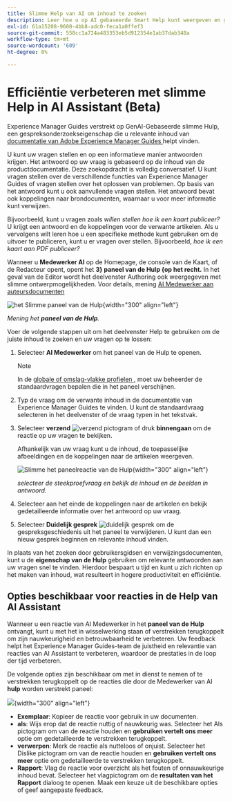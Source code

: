 ```yaml
---
title: Slimme Help van AI om inhoud te zoeken
description: Leer hoe u op AI gebaseerde Smart Help kunt weergeven en gebruiken.
exl-id: 61a15208-9600-4bb8-adc0-feca1a0ffef3
source-git-commit: 558cc1a724a483353eb5d912354e1ab37dab348a
workflow-type: tm+mt
source-wordcount: '609'
ht-degree: 0%

---
```


# Efficiëntie verbeteren met slimme Help in AI Assistant (Beta)

Experience Manager Guides verstrekt op GenAI-Gebaseerde slimme Hulp, een gespreksonderzoekseigenschap die u relevante inhoud van [ documentatie van Adobe Experience Manager Guides ](https://experienceleague.adobe.com/nl/docs/experience-manager-guides/using/overview) helpt vinden.

U kunt uw vragen stellen en op een informatieve manier antwoorden krijgen. Het antwoord op uw vraag is gebaseerd op de inhoud van de productdocumentatie. Deze zoekopdracht is volledig conversatief. U kunt vragen stellen over de verschillende functies van Experience Manager Guides of vragen stellen over het oplossen van problemen. Op basis van het antwoord kunt u ook aanvullende vragen stellen. Het antwoord bevat ook koppelingen naar brondocumenten, waarnaar u voor meer informatie kunt verwijzen.

Bijvoorbeeld, kunt u vragen zoals *willen stellen hoe ik een kaart publiceer?* U krijgt een antwoord en de koppelingen voor de verwante artikelen. Als u vervolgens wilt leren hoe u een specifieke methode kunt gebruiken om de uitvoer te publiceren, kunt u er vragen over stellen. Bijvoorbeeld, *hoe ik een kaart aan PDF publiceer?*

Wanneer u **Medewerker AI** op de Homepage, de console van de Kaart, of de Redacteur opent, opent het **3&rbrace; paneel van de Hulp &lbrace;op het recht.** In het geval van de Editor wordt het deelvenster Authoring ook weergegeven met slimme ontwerpmogelijkheden. Voor details, mening [ AI Medewerker aan auteursdocumenten ](./ai-assistant-right-panel.md)

![ het Slimme paneel van de Hulp ](images/smart-help-panel.png){width="300" align="left"}

*Mening het **paneel van de Hulp**.*

Voer de volgende stappen uit om het deelvenster Help te gebruiken om de juiste inhoud te zoeken en uw vragen op te lossen:

1. Selecteer **AI Medewerker** om het paneel van de Hulp te openen.

   >[!NOTE]
   >
   > In de [ globale of omslag-vlakke profielen ](../cs-install-guide/conf-folder-level.md#conf-ai-guides-assistant), moet uw beheerder de standaardvragen bepalen die in het paneel verschijnen.

1. Typ de vraag om de verwante inhoud in de documentatie van Experience Manager Guides te vinden. U kunt de standaardvraag selecteren in het deelvenster of de vraag typen in het tekstvak.

1. Selecteer **verzend** ![ verzend pictogram ](images/send-icon.svg) of druk **binnengaan** om de reactie op uw vragen te bekijken.

   Afhankelijk van uw vraag kunt u de inhoud, de toepasselijke afbeeldingen en de koppelingen naar de artikelen weergeven.

   ![ Slimme het paneelreactie van de Hulp ](images/smart-help-panel-response.png){width="300" align="left"}


   *selecteer de steekproefvraag en bekijk de inhoud en de beelden in antwoord.*

1. Selecteer aan het einde de koppelingen naar de artikelen en bekijk gedetailleerde informatie over het antwoord op uw vraag.


1. Selecteer **Duidelijk gesprek** ![ duidelijk gesprek ](images/clear-conversation-icon.svg) om de gespreksgeschiedenis uit het paneel te verwijderen. U kunt dan een nieuw gesprek beginnen en relevante inhoud vinden.

In plaats van het zoeken door gebruikersgidsen en verwijzingsdocumenten, kunt u de **eigenschap van de Hulp** gebruiken om relevante antwoorden aan uw vragen snel te vinden. Hierdoor bespaart u tijd en kunt u zich richten op het maken van inhoud, wat resulteert in hogere productiviteit en efficiëntie.

## Opties beschikbaar voor reacties in de Help van AI Assistant

Wanneer u een reactie van AI Medewerker in het **paneel van de Hulp** ontvangt, kunt u met het in wisselwerking staan of verstrekken terugkoppelt om zijn nauwkeurigheid en betrouwbaarheid te verbeteren. Uw feedback helpt het Experience Manager Guides-team de juistheid en relevantie van reacties van AI Assistant te verbeteren, waardoor de prestaties in de loop der tijd verbeteren.

De volgende opties zijn beschikbaar om met in dienst te nemen of te verstrekken terugkoppelt op de reacties die door de Medewerker van AI **hulp** worden verstrekt paneel:

![](images/ai-assistant-response-options.png){width="300" align="left"}

- **Exemplaar**: Kopieer de reactie voor gebruik in uw documenten.
- **als**: Wijs erop dat de reactie nuttig of nauwkeurig was. Selecteer het Als pictogram om van de reactie houden en **gebruiken vertelt ons meer** optie om gedetailleerde te verstrekken terugkoppelt.
- **verwerpen**: Merk de reactie als nutteloos of onjuist. Selecteer het Dislike pictogram om van de reactie houden en **gebruiken vertelt ons meer** optie om gedetailleerde te verstrekken terugkoppelt.
- **Rapport**: Vlag de reactie voor overzicht als het fouten of onnauwkeurige inhoud bevat. Selecteer het vlagpictogram om de **resultaten van het Rapport** dialoog te openen. Maak een keuze uit de beschikbare opties of geef aangepaste feedback.